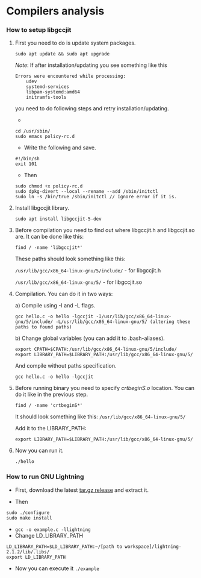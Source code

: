 # Compilers analysis

### How to setup libgccjit

1. First you need to do is update system packages.

    ```
    sudo apt update && sudo apt upgrade
    ```
    _Note_: If after installation/updating you see something like this

    ```
    Errors were encountered while processing:
        udev 
        systemd-services
        libpam-systemd:amd64
        initramfs-tools
    ```

    you need to do following steps and retry installation/updating.
    
    - 
    
    ```
    cd /usr/sbin/
    sudo emacs policy-rc.d
    ```

    - Write the following and save.
    
    ```
    #!/bin/sh
    exit 101
    ```
    
    - Then

    ```
    sudo chmod +x policy-rc.d
    sudo dpkg-divert --local --rename --add /sbin/initctl
    sudo ln -s /bin/true /sbin/initctl // Ignore error if it is.
    ```

2. Install libgccjit library.

    ```
    sudo apt install libgccjit-5-dev
    ```

3. Before compilation you need to find out where libgccjit.h and libgccjit.so are.
    It can be done like this:
    
    ```
    find / -name 'libgccjit*'
    ```

    These paths should look something like this:
    
    `/usr/lib/gcc/x86_64-linux-gnu/5/include/` - for libgccjit.h
    
    `/usr/lib/gcc/x86_64-linux-gnu/5/` - for libgccjit.so


4. Compilation. You can do it in two ways:

    a) Compile using -I and -L flags.
    
    ```
    gcc hello.c -o hello -lgccjit -I/usr/lib/gcc/x86_64-linux-gnu/5/include/ -L/usr/lib/gcc/x86_64-linux-gnu/5/ (altering these paths to found paths)
    ```
    
    b) Change global variables (you can add it to .bash-aliases).
    
    ```
    export CPATH=$CPATH:/usr/lib/gcc/x86_64-linux-gnu/5/include/
    export LIBRARY_PATH=$LIBRARY_PATH:/usr/lib/gcc/x86_64-linux-gnu/5/
    ```
	
    And compile without paths specification.
    ```
    gcc hello.c -o hello -lgccjit
    ```

5. Before running binary you need to specify _crtbeginS.o_ location. You can do it like in the previous step.

    ```
    find / -name 'crtbeginS*'
    ```

    It should look something like this:
    `/usr/lib/gcc/x86_64-linux-gnu/5/`

    Add it to the LIBRARY_PATH:
    
    ```
    export LIBRARY_PATH=$LIBRARY_PATH:/usr/lib/gcc/x86_64-linux-gnu/5/
    ```
        
6. Now you can run it.
    
    ```
    ./hello
    ```
	
	
	
### How to run GNU Lightning
- First, download the latest [tar.gz release](https://ftp.gnu.org/gnu/lightning/) and extract it.

- Then 
```
sudo ./configure
sudo make install
```
- `gcc -o example.c -llightning`
- Change LD_LIBRARY_PATH
```
LD_LIBRARY_PATH=$LD_LIBRARY_PATH:~/[path to workspace]/lightning-2.1.2/lib/.libs/
export LD_LIBRARY_PATH
```
- Now you can execute it `./example`

